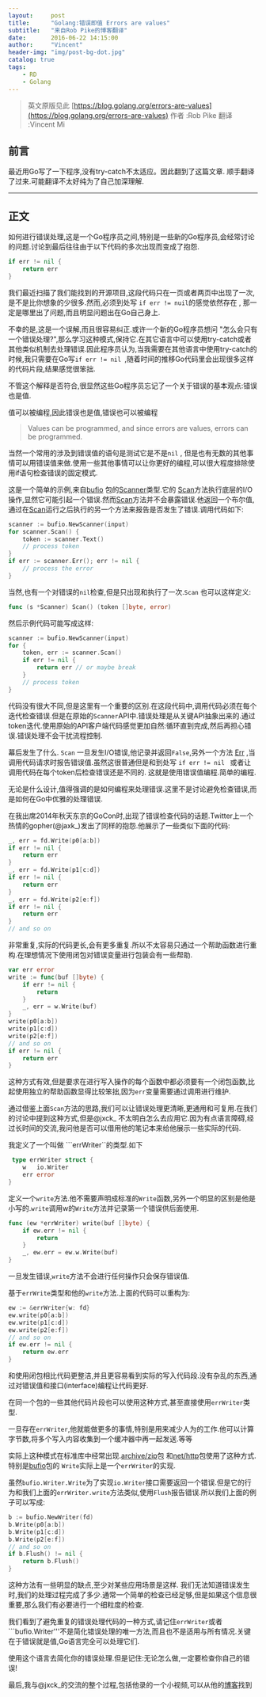 ```yaml
---
layout:     post
title:      "Golang:错误即值 Errors are values"
subtitle:   "来自Rob Pike的博客翻译"
date:       2016-06-22 14:15:00
author:     "Vincent"
header-img: "img/post-bg-dot.jpg"
catalog: true
tags:
    - RD
    - Golang
---
```


> 英文原版见此 [https://blog.golang.org/errors-are-values](https://blog.golang.org/errors-are-values)
> 作者 :Rob Pike
> 翻译 :Vincent Mi



## 前言

最近用Go写了一下程序,没有try-catch不太适应。因此翻到了这篇文章.
顺手翻译了过来.可能翻译不太好纯为了自己加深理解.

---

## 正文

如何进行错误处理,这是一个Go程序员之间,特别是一些新的Go程序员,会经常讨论的问题.讨论到最后往往由于以下代码的多次出现而变成了抱怨.

```go
if err != nil {
    return err
}
```

我们最近扫描了我们能找到的开源项目,这段代码只在一页或者两页中出现了一次,是不是比你想象的少很多.然而,必须到处写 ```if err != nuil```的感觉依然存在 , 那一定是哪里出了问题,而且明显问题出在Go自己身上.

不幸的是,这是一个误解,而且很容易纠正.或许一个新的Go程序员想问 "怎么会只有一个错误处理?",那么学习这种模式,保持它.在其它语言中可以使用try-catch或者其他类似机制去处理错误.因此程序员认为,当我需要在其他语言中使用try-catch的时候,我只需要在Go写```if err != nil ```,随着时间的推移Go代码里会出现很多这样的代码片段,结果感觉很笨拙.

不管这个解释是否符合,很显然这些Go程序员忘记了一个关于错误的基本观点:错误也是值.

值可以被编程,因此错误也是值,错误也可以被编程

>Values can be programmed, and since errors are values, errors can be programmed.

当然一个常用的涉及到错误值的语句是测试它是不是```nil``` , 但是也有无数的其他事情可以用错误值来做.使用一些其他事情可以让你更好的编程,可以很大程度排除使用if语句检查错误的固定模式.

这是一个简单的示例,来自[bufio](https://golang.org/pkg/bufio/#pkg-overview) 包的[Scanner](http://golang.org/pkg/bufio/#Scanner)类型.它的 [Scan](http://golang.org/pkg/bufio/#Scanner.Scan)方法执行底层的I/O操作,显然它可能引起一个错误.然而[Scan](http://golang.org/pkg/bufio/#Scanner.Scan)方法并不会暴露错误.他返回一个布尔值,通过在[Scan](http://golang.org/pkg/bufio/#Scanner.Scan)运行之后执行的另一个方法来报告是否发生了错误.调用代码如下:

```go
scanner := bufio.NewScanner(input)
for scanner.Scan() {
    token := scanner.Text()
    // process token
}
if err := scanner.Err(); err != nil {
    // process the error
}
```

当然,也有一个对错误的```nil```检查,但是只出现和执行了一次.```Scan``` 也可以这样定义:

```go 
func (s *Scanner) Scan() (token []byte, error)
```

然后示例代码可能写成这样:

```go 
scanner := bufio.NewScanner(input)
for {
    token, err := scanner.Scan()
    if err != nil {
        return err // or maybe break
    }
    // process token
}
```

代码没有很大不同,但是这里有一个重要的区别.在这段代码中,调用代码必须在每个迭代检查错误.但是在原始的```Scanner```API中.错误处理是从关键API抽象出来的.通过token迭代.使用原始的API客户端代码感觉更加自然:循环直到完成,然后再担心错误.错误处理不会干扰流程控制.

幕后发生了什么. ```Scan``` 一旦发生I/O错误,他记录并返回```False```,另外一个方法 [Err](http://golang.org/pkg/bufio/#Scanner.Err) ,当调用代码请求时报告错误值.虽然这很普通但是和到处写 ```if err != nil ``` 或者让调用代码在每个token后检查错误还是不同的. 这就是使用错误值编程.简单的编程.

无论是什么设计,值得强调的是如何编程来处理错误.这里不是讨论避免检查错误,而是如何在Go中优雅的处理错误.

在我出席2014年秋天东京的GoCon时,出现了错误检查代码的话题.Twitter上一个热情的gopher(@jaxk_)发出了同样的抱怨.他展示了一些类似下面的代码:

```go 
_, err = fd.Write(p0[a:b])
if err != nil {
    return err
}
_, err = fd.Write(p1[c:d])
if err != nil {
    return err
}
_, err = fd.Write(p2[e:f])
if err != nil {
    return err
}
// and so on

``` 
非常重复,实际的代码更长,会有更多重复.所以不太容易只通过一个帮助函数进行重构.在理想情况下使用闭包对错误变量进行包装会有一些帮助.

```go
var err error
write := func(buf []byte) {
    if err != nil {
        return
    }
    _, err = w.Write(buf)
}
write(p0[a:b])
write(p1[c:d])
write(p2[e:f])
// and so on
if err != nil {
    return err
}
```

这种方式有效,但是要求在进行写入操作的每个函数中都必须要有一个闭包函数,比起使用独立的帮助函数显得比较笨拙,因为```err```变量需要通过调用进行维护.

通过借鉴上面```Scan```方法的思路,我们可以让错误处理更清晰,更通用和可复用.在我们的讨论中提到这种方式,但是@jxck_ 不太明白怎么去应用它.因为有点语言障碍,经过长时间的交流,我问他是否可以借用他的笔记本来给他展示一些实际的代码.

我定义了一个叫做 ```errWriter``的类型.如下

```go
 type errWriter struct {
    w   io.Writer
    err error
}
```

定义一个```write```方法.他不需要声明成标准的```Write```函数,另外一个明显的区别是他是小写的.```write```调用w的```Write```方法并记录第一个错误供后面使用.

```go
func (ew *errWriter) write(buf []byte) {
    if ew.err != nil {
        return
    }
    _, ew.err = ew.w.Write(buf)
}
```

一旦发生错误,```write```方法不会进行任何操作只会保存错误值.

基于```errWrite```类型和他的```write```方法.上面的代码可以重构为:

```go
ew := &errWriter{w: fd}
ew.write(p0[a:b])
ew.write(p1[c:d])
ew.write(p2[e:f])
// and so on
if ew.err != nil {
    return ew.err
}
```

和使用闭包相比代码更整洁,并且更容易看到实际的写入代码段.没有杂乱的东西,通过对错误值和接口(interface)编程让代码更好.

在同一个包的一些其他代码片段也可以使用这种方式,甚至直接使用```errWriter```类型.

一旦存在```errWriter```,他就能做更多的事情,特别是用来减少人为的工作.他可以计算字节数,将多个写入内容收集到一个缓冲器中再一起发送.等等

实际上这种模式在标准库中经常出现.[archive/zip](http://golang.org/pkg/archive/zip/)包 和[net/http](http://golang.org/pkg/net/http/)包使用了这种方式.特别是[bufio](http://golang.org/pkg/bufio/)包的
```Write```实际上是一个```errWriter```的实现.

虽然```bufio.Writer.Write```为了实现```io.Writer```接口需要返回一个错误.但是它的行为和我们上面的```errWriter.write```方法类似,使用```Flush```报告错误.所以我们上面的例子可以写成:

```go
b := bufio.NewWriter(fd)
b.Write(p0[a:b])
b.Write(p1[c:d])
b.Write(p2[e:f])
// and so on
if b.Flush() != nil {
    return b.Flush()
}

```

这种方法有一些明显的缺点,至少对某些应用场景是这样. 我们无法知道错误发生时,我们的处理过程完成了多少.通常一个简单的检查已经足够,但是如果这个信息很重要,那么我们有必要进行一个细粒度的检查.

我们看到了避免重复的错误处理代码的一种方式,请记住```errWriter```或者```bufio.Writer'''不是简化错误处理的唯一方法,而且也不是适用与所有情况.关键在于错误就是值,Go语言完全可以处理它们.

使用这个语言去简化你的错误处理.但是记住:无论怎么做,一定要检查你自己的错误!

最后,我与@jxck_的交流的整个过程,包括他录的一个小视频,可以从他的[博客](http://jxck.hatenablog.com/entry/golang-error-handling-lesson-by-rob-pike)找到
























